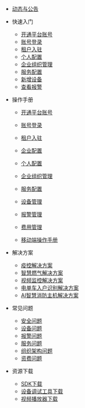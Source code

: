 - [动态与公告](notice/index.md)

- 快速入门

  - [开通平台账号](quickStart/openPlatformAccount.md)
  - [账号登录](quickStart/accountLogin.md)
  - [租户入驻](quickStart/tenantJoin.md)
  - [个人配置](quickStart/personConfig.md)
  - [企业组织管理](quickStart/company.md)
  - [服务配置](quickStart/serviceConfig.md)
  - [新增设备](quickStart/device.md)
  - [查看报警](quickStart/alarm.md)


- 操作手册

  - [开通平台账号](webOpt/openPlatformAccount.md)
  - [账号登录](webOpt/accountLogin.md)
  - [租户入驻](webOpt/tenantJoin.md)
  - [企业配置](webOpt/company.md)
  - [个人配置](webOpt/personConfig.md)
  - [企业组织管理](webOpt/company.md)
  - [服务配置](webOpt/serviceConfig.md)
  - [设备管理](webOpt/device.md)
  - [报警管理](webOpt/alarm.md)
  - [费用管理](webOpt/fee.md)


  - [移动端操作手册](mobileOpt/index.md)


- 解决方案

  - [疫控解决方案](solution/lock.md)
  - [智慧燃气解决方案](solution/gas.md)
  - [视频监控解决方案](solution/video.md)
  - [电单车入户识别解决方案](solution/motocam.md)
  - [AI智慧消防主机解决方案](solution/host.md)


- 常见问题

  - [安全问题](problem/safe.md)
  - [设备问题](problem/device.md)
  - [报警问题](problem/alarm.md)
  - [服务问题](problem/service.md)
  - [组织架构问题](problem/sys.md)
  - [资费问题](problem/fee.md)


- 资源下载

  - [SDK下载](download/sdk.md)
  - [设备调试工具下载](download/bugTool.md)
  - [视频播放器下载](download/player.md)